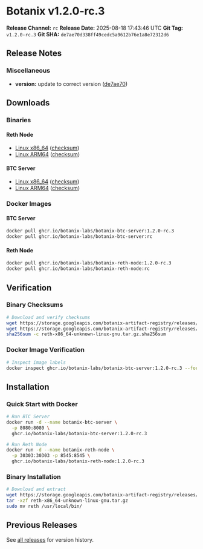 # Botanix v1.2.0-rc.3

**Release Channel:** `rc`
**Release Date:** 2025-08-18 17:43:46 UTC
**Git Tag:** `v1.2.0-rc.3`
**Git SHA:** `de7ae70d338ff49cedc5a9612b76e1a8e72312d6`

## Release Notes


### Miscellaneous

* **version:** update to correct version ([de7ae70](https://github.com/botanix-labs/Macbeth/commit/de7ae70d338ff49cedc5a9612b76e1a8e72312d6))


## Downloads

### Binaries

#### Reth Node
- [Linux x86_64](https://storage.googleapis.com/botanix-artifact-registry/releases/reth/rc/1.2.0-rc.3/reth-x86_64-unknown-linux-gnu.tar.gz) ([checksum](https://storage.googleapis.com/botanix-artifact-registry/releases/reth/rc/1.2.0-rc.3/reth-x86_64-unknown-linux-gnu.tar.gz.sha256sum))
- [Linux ARM64](https://storage.googleapis.com/botanix-artifact-registry/releases/reth/rc/1.2.0-rc.3/reth-aarch64-unknown-linux-gnu.tar.gz) ([checksum](https://storage.googleapis.com/botanix-artifact-registry/releases/reth/rc/1.2.0-rc.3/reth-aarch64-unknown-linux-gnu.tar.gz.sha256sum))

#### BTC Server
- [Linux x86_64](https://storage.googleapis.com/botanix-artifact-registry/releases/btc-server/rc/1.2.0-rc.3/btc-server-x86_64-unknown-linux-gnu.tar.gz) ([checksum](https://storage.googleapis.com/botanix-artifact-registry/releases/btc-server/rc/1.2.0-rc.3/btc-server-x86_64-unknown-linux-gnu.tar.gz.sha256sum))
- [Linux ARM64](https://storage.googleapis.com/botanix-artifact-registry/releases/btc-server/rc/1.2.0-rc.3/btc-server-aarch64-unknown-linux-gnu.tar.gz) ([checksum](https://storage.googleapis.com/botanix-artifact-registry/releases/btc-server/rc/1.2.0-rc.3/btc-server-aarch64-unknown-linux-gnu.tar.gz.sha256sum))

### Docker Images

#### BTC Server
```bash
docker pull ghcr.io/botanix-labs/botanix-btc-server:1.2.0-rc.3
docker pull ghcr.io/botanix-labs/botanix-btc-server:rc
```

#### Reth Node
```bash
docker pull ghcr.io/botanix-labs/botanix-reth-node:1.2.0-rc.3
docker pull ghcr.io/botanix-labs/botanix-reth-node:rc
```

## Verification

### Binary Checksums
```bash
# Download and verify checksums
wget https://storage.googleapis.com/botanix-artifact-registry/releases/reth/rc/1.2.0-rc.3/reth-x86_64-unknown-linux-gnu.tar.gz
wget https://storage.googleapis.com/botanix-artifact-registry/releases/reth/rc/1.2.0-rc.3/reth-x86_64-unknown-linux-gnu.tar.gz.sha256sum
sha256sum -c reth-x86_64-unknown-linux-gnu.tar.gz.sha256sum
```

### Docker Image Verification
```bash
# Inspect image labels
docker inspect ghcr.io/botanix-labs/botanix-btc-server:1.2.0-rc.3 --format='{{.Config.Labels}}'
```

## Installation

### Quick Start with Docker
```bash
# Run BTC Server
docker run -d --name botanix-btc-server \
  -p 8080:8080 \
  ghcr.io/botanix-labs/botanix-btc-server:1.2.0-rc.3

# Run Reth Node
docker run -d --name botanix-reth-node \
  -p 30303:30303 -p 8545:8545 \
  ghcr.io/botanix-labs/botanix-reth-node:1.2.0-rc.3
```

### Binary Installation
```bash
# Download and extract
wget https://storage.googleapis.com/botanix-artifact-registry/releases/reth/rc/1.2.0-rc.3/reth-x86_64-unknown-linux-gnu.tar.gz
tar -xzf reth-x86_64-unknown-linux-gnu.tar.gz
sudo mv reth /usr/local/bin/
```

## Previous Releases

See [all releases](../../README.md#releases) for version history.
